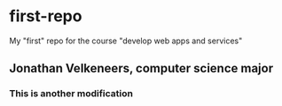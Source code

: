 # first-repo
My "first" repo for the course "develop web apps and services"

## Jonathan Velkeneers, computer science major

### This is another modification
